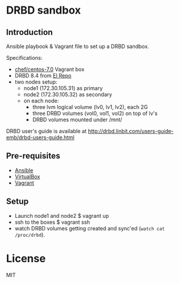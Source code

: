 # DRBD sandbox

## Introduction

Ansible playbook & Vagrant file to set up a DRBD sandbox.

Specifications:
- [chef/centos-7.0](https://atlas.hashicorp.com/chef/boxes/centos-7.0) Vagrant box
- DRBD 8.4 from [El Repo](http://elrepo.org/)
- two nodes setup:
  - node1 (172.30.105.31) as primary
  - node2 (172.30.105.32) as secondary
  - on each node:
    - three lvm logical volume (lv0, lv1, lv2), each 2G
    - three DRBD volumes (vol0, vol1, vol2) on top of lv's
    - DRBD volumes mounted under /mnt/

DRBD user's guide is available at http://drbd.linbit.com/users-guide-emb/drbd-users-guide.html

## Pre-requisites

- [Ansible](http://docs.ansible.com/)
- [VirtualBox](https://www.virtualbox.org)
- [Vagrant](https://vagrantup.com)

## Setup

- Launch node1 and node2
$ vagrant up
- ssh to the boxes
$ vagrant ssh <node>
- watch DRBD volumes getting created and sync'ed (`watch cat /proc/drbd`).

# License

MIT